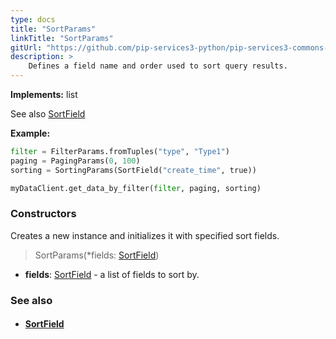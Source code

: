 ```yaml
---
type: docs
title: "SortParams"
linkTitle: "SortParams"
gitUrl: "https://github.com/pip-services3-python/pip-services3-commons-python"
description: > 
    Defines a field name and order used to sort query results.
---
```


**Implements:** list

See also [SortField](../sort_field)

**Example:**
```python
filter = FilterParams.fromTuples("type", "Type1")
paging = PagingParams(0, 100)
sorting = SortingParams(SortField("create_time", true))

myDataClient.get_data_by_filter(filter, paging, sorting)

```

### Constructors
Creates a new instance and initializes it with specified sort fields.

> SortParams(*fields: [SortField](../sort_field))

- **fields**: [SortField](../sort_field) - a list of fields to sort by.


### See also
- #### [SortField](../sort_field)